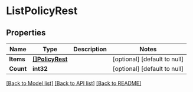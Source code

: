 # ListPolicyRest

## Properties
Name | Type | Description | Notes
------------ | ------------- | ------------- | -------------
**Items** | [**[]PolicyRest**](PolicyRest.md) |  | [optional] [default to null]
**Count** | **int32** |  | [optional] [default to null]

[[Back to Model list]](../README.md#documentation-for-models) [[Back to API list]](../README.md#documentation-for-api-endpoints) [[Back to README]](../README.md)

